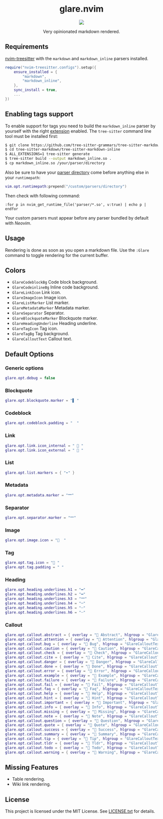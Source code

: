 <div align="center">
    <h1>glare.nvim</h1>
    <img src="https://img.shields.io/badge/status-WIP-red.svg">
    <p></p>
    <p>Very opinionated markdown rendered.</p>
</div>

## Requirements

[nvim-treesitter](https://github.com/nvim-treesitter/nvim-treesitter) with the `markdown` and `markdown_inline` parsers installed.

```lua
require("nvim-treesitter.configs").setup({
    ensure_installed = {
        "markdown",
        "markdown_inline",
    },
    sync_install = true,
    ...
})
```

## Enabling tags support

To enable support for tags you need to build the `markdown_inline` parser by yourself with the right [extension](https://github.com/tree-sitter-grammars/tree-sitter-markdown/tree/be81c59efc552bd875650fe078bf6b78d57330ca?tab=readme-ov-file#extensions) enabled. The `tree-sitter` command line tool must be installed first:

```sh
$ git clone https://github.com/tree-sitter-grammars/tree-sitter-markdown/
$ cd tree-sitter-markdown/tree-sitter-markdown-inline
$ ALL_EXTENSIONS=1 tree-sitter generate
$ tree-sitter build --output markdown_inline.so .
$ cp markdown_inline.so /your/parser/directory
```

Also be sure to have your [parser directory](https://github.com/nvim-treesitter/nvim-treesitter?tab=readme-ov-file#changing-the-parser-install-directory) come before anything else in your `runtimepath`:

```lua
vim.opt.runtimepath:prepend("/custom/parsers/directory")
```

Then check with following command:

```vim
:for p in nvim_get_runtime_file('parser/*.so', v:true) | echo p | endfor
```

Your custom parsers must appear before any parser bundled by default with *Neovim*.

## Usage

Rendering is done as soon as you open a markdown file. Use the `:Glare` command to toggle rendering for the current buffer.

## Colors

- `GlareCodeblockBg` Code block background.
- `GlareCodeinlineBg` Inline code background.
- `GlareLinkIcon` Link icon.
- `GlareImageIcon` Image icon.
- `GlareListMarker` List marker.
- `GlareMetadataMarker` Metadata marker.
- `GlareSeparator` Separator.
- `GlareBlockquoteMarker` Blockquote marker.
- `GlareHeadingUnderline` Heading underline.
- `GlareTagIcon` Tag icon.
- `GlareTagBg` Tag background.
- `GlareCalloutText` Callout text.

## Default Options

### Generic options

```lua
glare.opt.debug = false
```

### Blockquote

```lua
glare.opt.blockquote.marker = "▋ "
```

### Codeblock

```lua
glare.opt.codeblock.padding = "  "
```

### Link

```lua
glare.opt.link.icon_internal = " 󰌹 "
glare.opt.link.icon_external = "  "
```

### List

```lua
glare.opt.list.markers = { "∙" }
```

### Metadata

```lua
glare.opt.metadata.marker = "🭷"
```

### Separator

```lua
glare.opt.separator.marker = "🭷"
```

### Image

```lua
glare.opt.image.icon = "  "
```

### Tag

```lua
glare.opt.tag.icon = " "
glare.opt.tag.padding = " "
```

### Heading

```lua
glare.opt.heading.underlines.h1 = "━"
glare.opt.heading.underlines.h2 = "━"
glare.opt.heading.underlines.h3 = "🭷"
glare.opt.heading.underlines.h4 = "─"
glare.opt.heading.underlines.h5 = "┄"
glare.opt.heading.underlines.h6 = "┄"
```

### Callout

```lua
glare.opt.callout.abstract = { overlay = "󰨸 Abstract", hlgroup = "GlareCalloutText" }
glare.opt.callout.attention = { overlay = "󰀪 Attention", hlgroup = "GlareCalloutText" }
glare.opt.callout.bug = { overlay = "󰨰 Bug", hlgroup = "GlareCalloutText" }
glare.opt.callout.caution = { overlay = "󰳦 Caution", hlgroup = "GlareCalloutText" }
glare.opt.callout.check = { overlay = " Check", hlgroup = "GlareCalloutText" }
glare.opt.callout.cite = { overlay = "󱆨 Cite", hlgroup = "GlareCalloutText" }
glare.opt.callout.danger = { overlay = "󱐌 Danger", hlgroup = "GlareCalloutText" }
glare.opt.callout.done = { overlay = " Done", hlgroup = "GlareCalloutText" }
glare.opt.callout.error = { overlay = "󱈸 Error", hlgroup = "GlareCalloutText" }
glare.opt.callout.example = { overlay = " Example", hlgroup = "GlareCalloutText" }
glare.opt.callout.failure = { overlay = " Failure", hlgroup = "GlareCalloutText" }
glare.opt.callout.fail = { overlay = " Fail", hlgroup = "GlareCalloutText" }
glare.opt.callout.faq = { overlay = "󰘥 Faq", hlgroup = "GlareCalloutText" }
glare.opt.callout.help = { overlay = "󰘥 Help", hlgroup = "GlareCalloutText" }
glare.opt.callout.hint = { overlay = "󰌶 Hint", hlgroup = "GlareCalloutText" }
glare.opt.callout.important = { overlay = "󰅾 Important", hlgroup = "GlareCalloutText" }
glare.opt.callout.info = { overlay = "󰋽 Info", hlgroup = "GlareCalloutText" }
glare.opt.callout.missing = { overlay = " Missing", hlgroup = "GlareCalloutText" }
glare.opt.callout.note = { overlay = "󰋽 Note", hlgroup = "GlareCalloutText" }
glare.opt.callout.question = { overlay = "󰘥 Question", hlgroup = "GlareCalloutText" }
glare.opt.callout.quote = { overlay = "󱆨 Quote", hlgroup = "GlareCalloutText" }
glare.opt.callout.success = { overlay = " Success", hlgroup = "GlareCalloutText" }
glare.opt.callout.summary = { overlay = "󰨸 Summary", hlgroup = "GlareCalloutText" }
glare.opt.callout.tip = { overlay = "󰌶 Tip", hlgroup = "GlareCalloutText" }
glare.opt.callout.tldr = { overlay = "󰨸 Tldr", hlgroup = "GlareCalloutText" }
glare.opt.callout.todo = { overlay = "󰗡 Todo", hlgroup = "GlareCalloutText" }
glare.opt.callout.warning = { overlay = "󰀪 Warning", hlgroup = "GlareCalloutText" }
```

## Missing Features

- Table rendering.
- Wiki link rendering.

## License

This project is licensed under the MIT License. See [LICENSE.txt](LICENSE.txt) for details.
